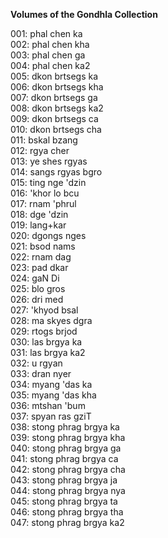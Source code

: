 **Volumes of the Gondhla Collection**

001: phal chen ka  
002: phal chen kha  
003: phal chen ga  
004: phal chen ka2  
005: dkon brtsegs ka  
006: dkon brtsegs kha  
007: dkon brtsegs ga  
008: dkon brtsegs ka2  
009: dkon brtsegs ca  
010: dkon brtsegs cha  
011: bskal bzang  
012: rgya cher  
013: ye shes rgyas  
014: sangs rgyas bgro  
015: ting nge 'dzin  
016: 'khor lo bcu  
017: rnam 'phrul  
018: dge 'dzin  
019: lang+kar  
020: dgongs nges  
021: bsod nams  
022: rnam dag  
023: pad dkar  
024: gaN Di  
025: blo gros  
026: dri med  
027: 'khyod bsal  
028: ma skyes dgra  
029: rtogs brjod  
030: las brgya ka  
031: las brgya ka2  
032: u rgyan  
033: dran nyer  
034: myang 'das ka  
035: myang 'das kha  
036: mtshan 'bum  
037: spyan ras gziT  
038: stong phrag brgya ka  
039: stong phrag brgya kha  
040: stong phrag brgya ga  
041: stong phrag brgya ca  
042: stong phrag brgya cha  
043: stong phrag brgya ja  
044: stong phrag brgya nya  
045: stong phrag brgya ta  
046: stong phrag brgya tha  
047: stong phrag brgya ka2  
